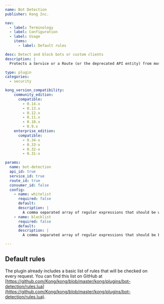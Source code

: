 ```yaml
---
name: Bot Detection
publisher: Kong Inc.

nav:
  - label: Terminology
  - label: Configuration
  - label: Usage
    items:
      - label: Default rules

desc: Detect and block bots or custom clients
description: |
  Protects a Service or a Route (or the deprecated API entity) from most common bots and has the capability of whitelisting and blacklisting custom clients.

type: plugin
categories:
  - security

kong_version_compatibility:
    community_edition:
      compatible:
        - 0.14.x
        - 0.13.x
        - 0.12.x
        - 0.11.x
        - 0.10.x
        - 0.9.x
    enterprise_edition:
      compatible:
        - 0.34-x
        - 0.33-x
        - 0.32-x
        - 0.31-x

params:
  name: bot-detection
  api_id: true
  service_id: true
  route_id: true
  consumer_id: false
  config:
    - name: whitelist
      required: false
      default:
      description: |
        A comma separated array of regular expressions that should be whitelisted. The regular expressions will be checked against the `User-Agent` header.
    - name: blacklist
      required: false
      default:
      description: |
        A comma separated array of regular expressions that should be blacklisted. The regular expressions will be checked against the `User-Agent` header.

---
```


## Default rules

The plugin already includes a basic list of rules that will be checked on every request. You can find this list on GitHub at [https://github.com/Kong/kong/blob/master/kong/plugins/bot-detection/rules.lua](https://github.com/Kong/kong/blob/master/kong/plugins/bot-detection/rules.lua).

[api-object]: /latest/admin-api/#api-object
[configuration]: /latest/configuration
[consumer-object]: /latest/admin-api/#consumer-object
[faq-authentication]: /about/faq/#how-can-i-add-an-authentication-layer-on-a-microservice/api?
